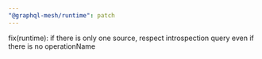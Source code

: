```yaml
---
"@graphql-mesh/runtime": patch
---
```


fix(runtime): if there is only one source, respect introspection query even if there is no operationName
